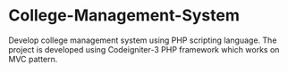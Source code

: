 # College-Management-System
Develop college management system using PHP scripting language. The project is developed using Codeigniter-3 PHP framework which works on MVC pattern.
